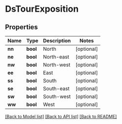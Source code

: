 # DsTourExposition

## Properties
Name | Type | Description | Notes
------------ | ------------- | ------------- | -------------
**nn** | **bool** | North | [optional] 
**ne** | **bool** | North-east | [optional] 
**nw** | **bool** | North-west | [optional] 
**ee** | **bool** | East | [optional] 
**ss** | **bool** | South | [optional] 
**se** | **bool** | South-east | [optional] 
**sw** | **bool** | South-west | [optional] 
**ww** | **bool** | West | [optional] 

[[Back to Model list]](../../README.md#documentation-for-models) [[Back to API list]](../../README.md#documentation-for-api-endpoints) [[Back to README]](../../README.md)

